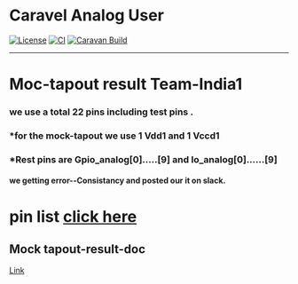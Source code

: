 # Caravel Analog User

[![License](https://img.shields.io/badge/License-Apache%202.0-blue.svg)](https://opensource.org/licenses/Apache-2.0) [![CI](https://github.com/efabless/caravel_user_project_analog/actions/workflows/user_project_ci.yml/badge.svg)](https://github.com/efabless/caravel_user_project_analog/actions/workflows/user_project_ci.yml) [![Caravan Build](https://github.com/efabless/caravel_user_project_analog/actions/workflows/caravan_build.yml/badge.svg)](https://github.com/efabless/caravel_user_project_analog/actions/workflows/caravan_build.yml)

---

# Moc-tapout result Team-India1

### we use a total 22 pins including test pins .<br>
### *for the mock-tapout we use 1 Vdd1 and 1 Vccd1 
###  *Rest pins are Gpio_analog[0].....[9] and Io_analog[0]......[9]

#### we getting error--Consistancy and posted our it on slack.  

# pin list [click here](https://docs.google.com/spreadsheets/d/1iBK8BybxhVD0cQBW_FXbfe8DzI0cyhBt2lJwGJfDyJ0/edit#gid=0)


## Mock tapout-result-doc<br>
[Link](https://docs.google.com/document/d/10PK_7tduaJkGd7NgSbGW4vfjaYW3rXv4b2rdMUSI3m8/edit)
